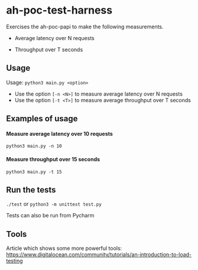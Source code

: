 # ah-poc-test-harness

Exercises the ah-poc-papi to make the following measurements.

- Average latency over N requests

- Throughput over T seconds

## Usage

Usage: `python3 main.py <option>`

- Use the option `[-n <N>]` to measure average latency over N requests
- Use the option `[-t <T>]` to measure average throughput over T seconds

## Examples of usage

#### Measure average latency over 10 requests

`python3 main.py -n 10`

#### Measure throughput over 15 seconds

`python3 main.py -t 15`


## Run the tests

`./test` or `python3 -m unittest test.py`

Tests can also be run from Pycharm

## Tools

Article which shows some more powerful tools: https://www.digitalocean.com/community/tutorials/an-introduction-to-load-testing

